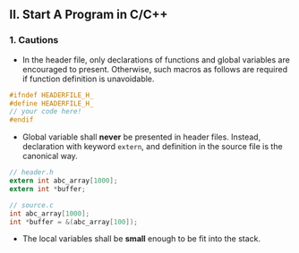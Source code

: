 ## II. Start A Program in C/C++

### 1. Cautions

- In the header file, only declarations of functions and global variables are encouraged to present. Otherwise, such macros as follows are required if function definition is unavoidable.
```C
#ifndef HEADERFILE_H_
#define HEADERFILE_H_
// your code here!
#endif
```

- Global variable shall <b>never</b> be presented in header files. Instead, declaration with keyword `extern`, and definition in the source file is the canonical way.
```C
// header.h
extern int abc_array[1000];
extern int *buffer;

// source.c
int abc_array[1000];
int *buffer = &(abc_array[100]);
```

- The local variables shall be <b>small</b> enough to be fit into the stack.